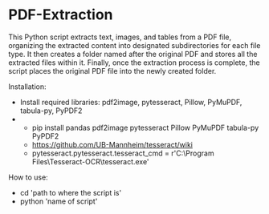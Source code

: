 # PDF-Extraction
This Python script extracts text, images, and tables from a PDF file, organizing the extracted content into designated subdirectories for each file type. It then creates a folder named after the original PDF and stores all the extracted files within it. Finally, once the extraction process is complete, the script places the original PDF file into the newly created folder.

Installation:
  - Install required libraries: pdf2image, pytesseract, Pillow, PyMuPDF, tabula-py, PyPDF2
  -   - pip install pandas pdf2image pytesseract Pillow PyMuPDF tabula-py PyPDF2
      - https://github.com/UB-Mannheim/tesseract/wiki
      - pytesseract.pytesseract.tesseract_cmd = r'C:\Program Files\Tesseract-OCR\tesseract.exe'

How to use:
  - cd 'path to where the script is'
  - python 'name of script'
